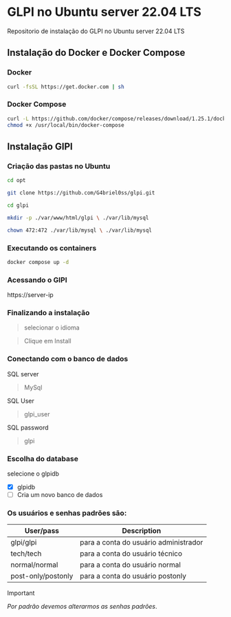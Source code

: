 # GLPI no Ubuntu server 22.04 LTS

Repositorio de instalação do GLPI no Ubuntu server 22.04 LTS
 
## Instalação do Docker e Docker Compose

### Docker

```bash
curl -fsSL https://get.docker.com | sh
```
### Docker Compose

```bash
curl -L https://github.com/docker/compose/releases/download/1.25.1/docker-compose-`uname -s`-`uname -m` -o /usr/local/bin/docker-compose
chmod +x /usr/local/bin/docker-compose
```

## Instalação GlPI

### Criação das pastas no Ubuntu

```bash
cd opt

git clone https://github.com/G4briel0ss/glpi.git

cd glpi

mkdir -p ./var/www/html/glpi \ ./var/lib/mysql

chown 472:472 ./var/lib/mysql \ ./var/lib/mysql 
```
### Executando os containers

```bash
docker compose up -d
```

### Acessando o GlPI

https://server-ip

### Finalizando a instalação 

> selecionar o idioma

> Clique em Install

### Conectando com o banco de dados

SQL server
> MySql

SQL User
> glpi_user

SQL password
> glpi

### Escolha do database

selecione o glpidb

- [x] glpidb
- [ ] Cria um novo banco de dados 

### Os usuários e senhas padrões são:

| User/pass | Description |
| --- | --- |
| glpi/glpi | para a conta do usuário administrador |
| tech/tech | para a conta do usuário técnico |
| normal/normal | para a conta do usuário normal |
| post-only/postonly | para a conta do usuário postonly |

> [!IMPORTANT]
> *Por padrão devemos alterarmos as senhas padrões*.


